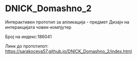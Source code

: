 # DNICK_Domashno_2
Интерактивен прототип за апликација - предмет Дизајн на интеракцијата човек-компјутер

Број на индекс:186041

Линк до прототипот: https://sarakoceva57.github.io/DNICK_Domashno_2/index.html
